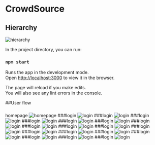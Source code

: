 # CrowdSource

## Hierarchy

![hierarchy](public/Hierarchy.jpg)

In the project directory, you can run:

### `npm start`

Runs the app in the development mode.\
Open [http://localhost:3000](http://localhost:3000) to view it in the browser.

The page will reload if you make edits.\
You will also see any lint errors in the console.

##User flow

###

homepage
![homepage](public/)
###login
![login](public/SS1)
###login
![login](public/Hierarchy.jpg)
###login
![login](public/Hierarchy.jpg)
###login
![login](public/Hierarchy.jpg)
###login
![login](public/Hierarchy.jpg)
###login
![login](public/Hierarchy.jpg)
###login
![login](public/Hierarchy.jpg)
###login
![login](public/Hierarchy.jpg)
###login
![login](public/Hierarchy.jpg)
###login
![login](public/Hierarchy.jpg)
###login
![login](public/Hierarchy.jpg)
###login
![login](public/Hierarchy.jpg)
###login
![login](public/Hierarchy.jpg)
###login
![login](public/Hierarchy.jpg)
###login
![login](public/Hierarchy.jpg)
###login
![login](public/Hierarchy.jpg)
###login
![login](public/Hierarchy.jpg)
###login
![login](public/Hierarchy.jpg)
